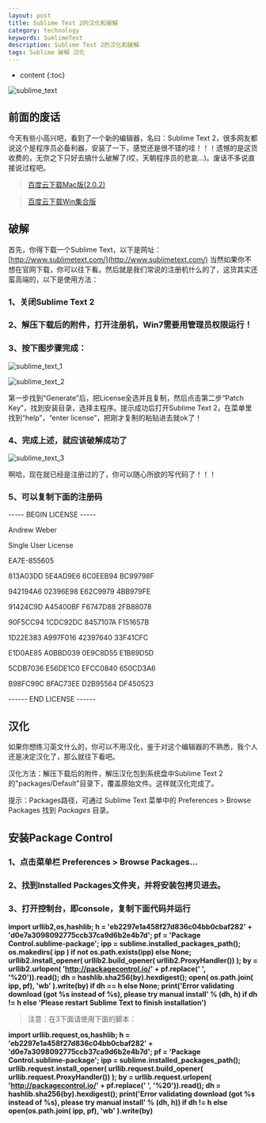 ```yaml
---
layout: post
title: Sublime Text 2的汉化和破解
category: technology
keywords: SumlimeText
description: Sublime Text 2的汉化和破解
tags: Sublime 破解 汉化
---
```


* content
{:toc}

![sublime_text](http://7xj4mc.com1.z0.glb.clouddn.com/sublime_text.png)

## 前面的废话

今天有些小高兴吧，看到了一个新的编辑器，名曰：Sublime Text 2，很多网友都说这个是程序员必备利器，安装了一下，感觉还是很不错的哇！！！遗憾的是这货收费的，无奈之下只好去搞什么破解了(哎，天朝程序员的悲哀...)。废话不多说直接说过程吧。

<!--more-->

> [百度云下载Mac版(2.0.2)](http://pan.baidu.com/s/1hqETLm0)

> [百度云下载Win集合版](http://pan.baidu.com/s/1jGEPHVgs)

## 破解

首先，你得下载一个Sublime Text，以下是网址：[http://www.sublimetext.com/](http://www.sublimetext.com/) 当然如果你不想在官网下载，你可以往下看。然后就是我们常说的注册机什么的了，这货其实还蛮高端的，以下是使用方法：

### 1、关闭Sublime Text 2

### 2、解压下载后的附件，打开注册机，Win7需要用管理员权限运行！

### 3、按下图步骤完成：

![sublime_text_1](http://7xj4mc.com1.z0.glb.clouddn.com/sublime_text_1.jpg)

![sublime_text_2](http://7xj4mc.com1.z0.glb.clouddn.com/sublime_text_2.jpg)

第一步找到“Generate”后，把License全选并且复制，然后点击第二步“Patch Key”，找到安装目录，选择主程序。提示成功后打开Sublime Text 2，在菜单里找到“help”，“enter license”，把刚才复制的粘贴进去就ok了！

### 4、完成上述，就应该破解成功了

![sublime_text_3](http://7xj4mc.com1.z0.glb.clouddn.com/sublime_text_3.jpg)

啊哈，现在就已经是注册过的了，你可以随心所欲的写代码了！！！

### 5、可以复制下面的注册码

----- BEGIN LICENSE -----

Andrew Weber

Single User License

EA7E-855605

813A03DD 5E4AD9E6 6C0EEB94 BC99798F

942194A6 02396E98 E62C9979 4BB979FE

91424C9D A45400BF F6747D88 2FB88078

90F5CC94 1CDC92DC 8457107A F151657B

1D22E383 A997F016 42397640 33F41CFC

E1D0AE85 A0BBD039 0E9C8D55 E1B89D5D

5CDB7036 E56DE1C0 EFCC0840 650CD3A6

B98FC99C 8FAC73EE D2B95564 DF450523

------ END LICENSE ------

## 汉化

如果你想练习英文什么的，你可以不用汉化，鉴于对这个编辑器的不熟悉，我个人还是决定汉化了，那么就往下看吧。

汉化方法：解压下载后的附件，解压汉化包到系统盘中Sublime Text 2的"packages/Default"目录下，覆盖原始文件。这样就汉化完成了。

提示：Packages路径，可通过 Sublime Text 菜单中的 Preferences > Browse Packages 找到 *Packages* 目录。

## 安装Package Control

### 1、点击菜单栏 Preferences > Browse Packages…

### 2、找到Installed Packages文件夹，并将安装包拷贝进去。

### 3、打开控制台，即console，复制下面代码并运行

**import urllib2,os,hashlib; h = 'eb2297e1a458f27d836c04bb0cbaf282' + 'd0e7a3098092775ccb37ca9d6b2e4b7d'; pf = 'Package Control.sublime-package'; ipp = sublime.installed_packages_path(); os.makedirs( ipp ) if not os.path.exists(ipp) else None; urllib2.install_opener( urllib2.build_opener( urllib2.ProxyHandler()) ); by = urllib2.urlopen( 'http://packagecontrol.io/' + pf.replace(' ', '%20')).read(); dh = hashlib.sha256(by).hexdigest(); open( os.path.join( ipp, pf), 'wb' ).write(by) if dh == h else None; print('Error validating download (got %s instead of %s), please try manual install' % (dh, h) if dh != h else 'Please restart Sublime Text to finish installation')**

> 注意：在3下面请使用下面的脚本：

**import urllib.request,os,hashlib; h = 'eb2297e1a458f27d836c04bb0cbaf282' + 'd0e7a3098092775ccb37ca9d6b2e4b7d'; pf = 'Package Control.sublime-package'; ipp = sublime.installed_packages_path(); urllib.request.install_opener( urllib.request.build_opener( urllib.request.ProxyHandler()) ); by = urllib.request.urlopen( 'http://packagecontrol.io/' + pf.replace(' ', '%20')).read(); dh = hashlib.sha256(by).hexdigest(); print('Error validating download (got %s instead of %s), please try manual install' % (dh, h)) if dh != h else open(os.path.join( ipp, pf), 'wb' ).write(by)**